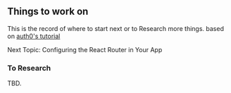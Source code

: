 ## Things to work on
This is the record of where to start next or to Research more things.
based on [auth0's tutorial](https://auth0.com/blog/react-tutorial-building-and-securing-your-first-app/)

Next Topic: Configuring the React Router in Your App

### To Research

   TBD.
